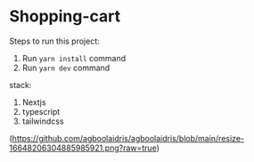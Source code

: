 # Shopping-cart

Steps to run this project:

1. Run `yarn install` command
2. Run `yarn dev` command

stack:

1. Nextjs
2. typescript
3. tailwindcss

(https://github.com/agboolaidris/agboolaidris/blob/main/resize-16648206304885985921.png?raw=true)
